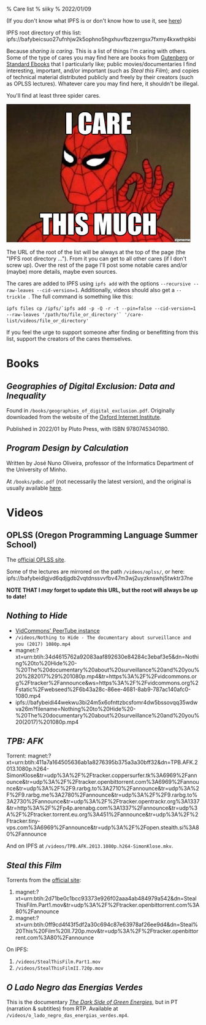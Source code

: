 % Care list
% siiky
% 2022/01/09

(If you don't know what IPFS is or don't know how to use it, see
[here](/care/ipfs.html))

IPFS root directory of this list: ipfs://bafybeicsuo27ufnhjw2k5ophno5hgxhuvfbzzerrgsx7fxmy4kxwthpkbi

Because _sharing is caring_. This is a list of things I'm caring with others.
Some of the type of cares you may find here are books from [Gutenberg] or
[Standard Ebooks] that I particularly like; public movies/documentaries I find
interesting, important, and/or important (such as _Steal this Film_); and
copies of technical material distributed publicly and freely by their creators
(such as OPLSS lectures). Whatever care you may find here, it shouldn't be
illegal.

You'll find at least three spider cares.

![Three Spider cares](assets/spidercare.jpg)

The URL of the root of the list will be always at the top of the page (the
"IPFS root directory ..."). From it you can get to all other cares (if I don't
screw up). Over the rest of the page I'll post some notable cares and/or
(maybe) more details, maybe even sources.

The cares are added to IPFS using `ipfs add` with the options `--recursive
--raw-leaves --cid-version=1`. Additionally, videos should also get a
`--trickle `. The full command is something like this:

```
ipfs files cp /ipfs/`ipfs add -p -Q -r -t --pin=false --cid-version=1 --raw-leaves '/path/to/file_or_directory'` '/care-list/videos/file_or_directory'
```

If you feel the urge to support someone after finding or benefitting from this
list, support the creators of the cares themselves.

# Books

## _Geographies of Digital Exclusion: Data and Inequality_

Found in `/books/geographies_of_digital_exclusion.pdf`. Originally downloaded
from the website of the [Oxford Internet
Institute](https://www.oii.ox.ac.uk/research/publications/geographies-of-digital-exclusion-data-and-inequality).

Published in 2022/01 by Pluto Press, with ISBN 9780745340180.

## _Program Design by Calculation_

Written by José Nuno Oliveira, professor of the Informatics Department of the
University of Minho.

At `/books/pdbc.pdf` (not necessarily the latest version), and the original is
usually available [here][pdbc].

# Videos

## OPLSS (Oregon Programming Language Summer School)

The [official OPLSS site](https://www.cs.uoregon.edu/research/summerschool/archives.html).

Some of the lectures are mirrored on the path `/videos/oplss/`, or here:
ipfs://bafybeidlgjvd6qdjgdb2vqtdnssvvfbv47m3wj2uyzknswhj5twktr37ne

**NOTE THAT I _may_ forget to update this URL, but the root will always be up
to date!**

## _Nothing to Hide_

 * [VidCommons' PeerTube instance](https://vidcommons.org/w/efeEpsHSK3bzJwVLW9fh7U)
 * `/videos/Nothing to Hide - The documentary about surveillance and you (2017) 1080p.mp4`
 * magnet:?xt=urn:btih:34d4615762a92083aaf892630e84284c3ebaf3e5&dn=Nothing%20to%20Hide%20-%20The%20documentary%20about%20surveillance%20and%20you%20%282017%29%201080p.mp4&tr=https%3A%2F%2Fvidcommons.org%2Ftracker%2Fannounce&ws=https%3A%2F%2Fvidcommons.org%2Fstatic%2Fwebseed%2F6b43a28c-86ee-4681-8ab9-787ac140afc0-1080.mp4
 * ipfs://bafybeidi44wekwu3bi24m5x6ofnttzbcsfomr4dw5bssovqq35wdwva26m?filename=Nothing%20to%20Hide%20-%20The%20documentary%20about%20surveillance%20and%20you%20(2017)%201080p.mp4

## _TPB: AFK_

Torrent: magnet:?xt=urn:btih:411a7a164505636ab1a8276395b375a3a30bff32&dn=TPB.AFK.2013.1080p.h264-SimonKlose&tr=udp%3A%2F%2Ftracker.coppersurfer.tk%3A6969%2Fannounce&tr=udp%3A%2F%2Ftracker.openbittorrent.com%3A6969%2Fannounce&tr=udp%3A%2F%2F9.rarbg.to%3A2710%2Fannounce&tr=udp%3A%2F%2F9.rarbg.me%3A2780%2Fannounce&tr=udp%3A%2F%2F9.rarbg.to%3A2730%2Fannounce&tr=udp%3A%2F%2Ftracker.opentrackr.org%3A1337&tr=http%3A%2F%2Fp4p.arenabg.com%3A1337%2Fannounce&tr=udp%3A%2F%2Ftracker.torrent.eu.org%3A451%2Fannounce&tr=udp%3A%2F%2Ftracker.tiny-vps.com%3A6969%2Fannounce&tr=udp%3A%2F%2Fopen.stealth.si%3A80%2Fannounce

And on IPFS at `/videos/TPB.AFK.2013.1080p.h264-SimonKlose.mkv`.

## _Steal this Film_

Torrents from the [official site](https://www.stealthisfilm.com):

 1. magnet:?xt=urn:btih:2d71be0c1bcc93373e926f02aaa4ab484979a542&dn=StealThisFilm.Part1.mov&tr=udp%3A%2F%2Ftracker.openbittorrent.com%3A80%2Fannounce
 2. magnet:?xt=urn:btih:0ff9cd4f43f5df2a30c694c87e63978af26ee9d4&dn=Steal%20This%20Film%20II.720p.mov&tr=udp%3A%2F%2Ftracker.openbittorrent.com%3A80%2Fannounce

On IPFS:

 1. `/videos/StealThisFilm.Part1.mov`
 1. `/videos/StealThisFilmII.720p.mov`

## _O Lado Negro das Energias Verdes_

This is the documentary [_The Dark Side of Green Energies_], but in PT
(narration & subtitles) from RTP. Available at
`/videos/o_lado_negro_das_energias_verdes.mp4`.

[Gutenberg]: https://www.gutenberg.org
[Standard Ebooks]: https://standardebooks.org
[_The Dark Side of Green Energies_]: https://www.imdb.com/title/tt13524468
[pdbc]: http://www4.di.uminho.pt/~jno/ps/pdbc.pdf
